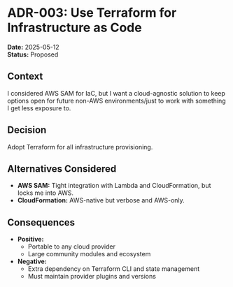 # ADR-003: Use Terraform for Infrastructure as Code

**Date:** 2025-05-12  
**Status:** Proposed

## Context

I considered AWS SAM for IaC, but I want a cloud-agnostic solution to keep options open for future non-AWS environments/just to work with something I get less exposure to.

## Decision

Adopt Terraform for all infrastructure provisioning.

## Alternatives Considered

- **AWS SAM:** Tight integration with Lambda and CloudFormation, but locks me into AWS.
- **CloudFormation:** AWS-native but verbose and AWS-only.

## Consequences

- **Positive:**
  - Portable to any cloud provider
  - Large community modules and ecosystem
- **Negative:**
  - Extra dependency on Terraform CLI and state management
  - Must maintain provider plugins and versions
